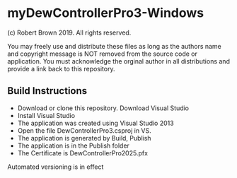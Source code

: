 # myDewControllerPro3-Windows
(c) Robert Brown 2019. All rights reserved.

You may freely use and distribute these files as long as the authors name and copyright message is NOT removed from the source code or application. You must acknowledge the orginal author in all distributions and provide a link back to this repository.

## Build Instructions
- Download or clone this repository. Download Visual Studio 
- Install Visual Studio
- The application was created using Visual Studio 2013
- Open the file DewControllerPro3.csproj in VS.
- The application is generated by Build, Publish
- The application is in the Publish folder
- The Certificate is DewControllerPro2025.pfx

Automated versioning is in effect

